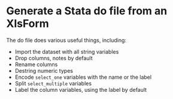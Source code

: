 # Generate a Stata do file from an XlsForm

The do file does various useful things, including:

- Import the dataset with all string variables
- Drop columns, notes by default
- Rename columns
- Destring numeric types
- Encode `select_one` variables with the name or the label
- Split `select_multiple` variables
- Label the column variables, using the label by default


